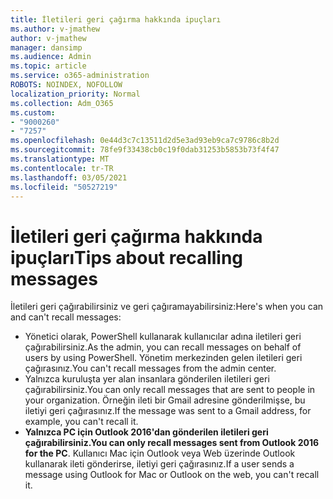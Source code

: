```yaml
---
title: İletileri geri çağırma hakkında ipuçları
ms.author: v-jmathew
author: v-jmathew
manager: dansimp
ms.audience: Admin
ms.topic: article
ms.service: o365-administration
ROBOTS: NOINDEX, NOFOLLOW
localization_priority: Normal
ms.collection: Adm_O365
ms.custom:
- "9000260"
- "7257"
ms.openlocfilehash: 0e44d3c7c13511d2d5e3ad93eb9ca7c9786c8b2d
ms.sourcegitcommit: 78fe9f33438cb0c19f0dab31253b5853b73f4f47
ms.translationtype: MT
ms.contentlocale: tr-TR
ms.lasthandoff: 03/05/2021
ms.locfileid: "50527219"
---
```

# <a name="tips-about-recalling-messages"></a><span data-ttu-id="51bc9-102">İletileri geri çağırma hakkında ipuçları</span><span class="sxs-lookup"><span data-stu-id="51bc9-102">Tips about recalling messages</span></span>

<span data-ttu-id="51bc9-103">İletileri geri çağırabilirsiniz ve geri çağıramayabilirsiniz:</span><span class="sxs-lookup"><span data-stu-id="51bc9-103">Here's when you can and can't recall messages:</span></span>

* <span data-ttu-id="51bc9-104">Yönetici olarak, PowerShell kullanarak kullanıcılar adına iletileri geri çağırabilirsiniz.</span><span class="sxs-lookup"><span data-stu-id="51bc9-104">As the admin, you can recall messages on behalf of users by using PowerShell.</span></span> <span data-ttu-id="51bc9-105">Yönetim merkezinden gelen iletileri geri çağırasınız.</span><span class="sxs-lookup"><span data-stu-id="51bc9-105">You can't recall messages from the admin center.</span></span>
* <span data-ttu-id="51bc9-106">Yalnızca kuruluşta yer alan insanlara gönderilen iletileri geri çağırabilirsiniz.</span><span class="sxs-lookup"><span data-stu-id="51bc9-106">You can only recall messages that are sent to people in your organization.</span></span> <span data-ttu-id="51bc9-107">Örneğin ileti bir Gmail adresine gönderilmişse, bu iletiyi geri çağırasınız.</span><span class="sxs-lookup"><span data-stu-id="51bc9-107">If the message was sent to a Gmail address, for example, you can't recall it.</span></span>
* <span data-ttu-id="51bc9-108">**Yalnızca PC için Outlook 2016'dan gönderilen iletileri geri çağırabilirsiniz.**</span><span class="sxs-lookup"><span data-stu-id="51bc9-108">**You can only recall messages sent from Outlook 2016 for the PC**.</span></span> <span data-ttu-id="51bc9-109">Kullanıcı Mac için Outlook veya Web üzerinde Outlook kullanarak ileti gönderirse, iletiyi geri çağırasınız.</span><span class="sxs-lookup"><span data-stu-id="51bc9-109">If a user sends a message using Outlook for Mac or Outlook on the web, you can't recall it.</span></span>
